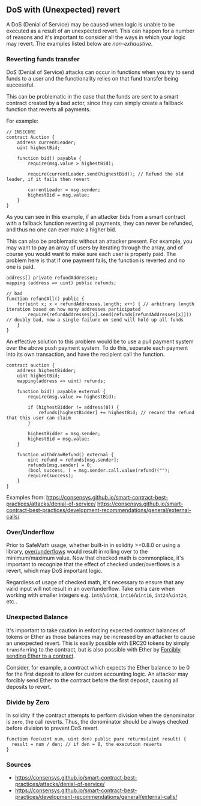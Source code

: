 ## DoS with (Unexpected) revert

A DoS (Denial of Service) may be caused when logic is unable to be executed as a result of an unexpected revert. This can happen for a number of reasons and it's important to consider all the ways in which your logic may revert. The examples listed below are *non-exhaustive*.

### Reverting funds transfer

DoS (Denial of Service) attacks can occur in functions when you try to send funds to a user and the functionality relies on that fund transfer being successful. 

This can be problematic in the case that the funds are sent to a smart contract created by a bad actor, since they can simply create a fallback function that reverts all payments. 

For example:

```
// INSECURE
contract Auction {
    address currentLeader;
    uint highestBid;

    function bid() payable {
        require(msg.value > highestBid);

        require(currentLeader.send(highestBid)); // Refund the old leader, if it fails then revert

        currentLeader = msg.sender;
        highestBid = msg.value;
    }
}
```

As you can see in this example, if an attacker bids from a smart contract with a fallback function reverting all payments, they can never be refunded, and thus no one can ever make a higher bid.

This can also be problematic without an attacker present. For example, you may want to pay an array of users by iterating through the array, and of course you would want to make sure each user is properly paid. The problem here is that if one payment fails, the function is reverted and no one is paid. 

```
address[] private refundAddresses;
mapping (address => uint) public refunds;

// bad
function refundAll() public {
    for(uint x; x < refundAddresses.length; x++) { // arbitrary length iteration based on how many addresses participated
        require(refundAddresses[x].send(refunds[refundAddresses[x]])) // doubly bad, now a single failure on send will hold up all funds
    }
}
```

An effective solution to this problem would be to use a pull payment system over the above push payment system. To do this, separate each payment into its own transaction, and have the recipient call the function.

```
contract auction {
    address highestBidder;
    uint highestBid;
    mapping(address => uint) refunds;

    function bid() payable external {
        require(msg.value >= highestBid);

        if (highestBidder != address(0)) {
            refunds[highestBidder] += highestBid; // record the refund that this user can claim
        }

        highestBidder = msg.sender;
        highestBid = msg.value;
    }

    function withdrawRefund() external {
        uint refund = refunds[msg.sender];
        refunds[msg.sender] = 0;
        (bool success, ) = msg.sender.call.value(refund)("");
        require(success);
    }
}
```


Examples from: https://consensys.github.io/smart-contract-best-practices/attacks/denial-of-service/
https://consensys.github.io/smart-contract-best-practices/development-recommendations/general/external-calls/

### Over/Underflow

Prior to SafeMath usage, whether built-in in solidity >=0.8.0 or using a library, [over/underflows](./overflow-underflow.md) would result in rolling over to the minimum/maximum value. Now that checked math is commonplace, it's important to recognize that the effect of checked under/overflows is a revert, which may DoS important logic. 

Regardless of usage of checked math, it's necessary to ensure that any valid input will not result in an over/underflow. Take extra care when working with smaller integers e.g. `int8`/`uint8`, `int16`/`uint16`, `int24`/`uint24`, etc..

### Unexpected Balance

It's important to take caution in enforcing expected contract balances of tokens or Ether as those balances may be increased by an attacker to cause an unexpected revert. This is easily possible with ERC20 tokens by simply `transfer`ring to the contract, but is also possible with Ether by [Forcibly sending Ether to a contract](./forcibly-sending-ether.md).

Consider, for example, a contract which expects the Ether balance to be 0 for the first deposit to allow for custom accounting logic. An attacker may forcibly send Ether to the contract before the first deposit, causing all deposits to revert. 

### Divide by Zero
In solidity if the contract attempts to perform division when the denominator is ``zero``, the call reverts. Thus, the denominator should be always checked before division to prevent DoS revert.
```solidity
function foo(uint num, uint den) public pure returns(uint result) {
  result = num / den; // if den = 0, the execution reverts
}
```

### Sources

- https://consensys.github.io/smart-contract-best-practices/attacks/denial-of-service/
- https://consensys.github.io/smart-contract-best-practices/development-recommendations/general/external-calls/
